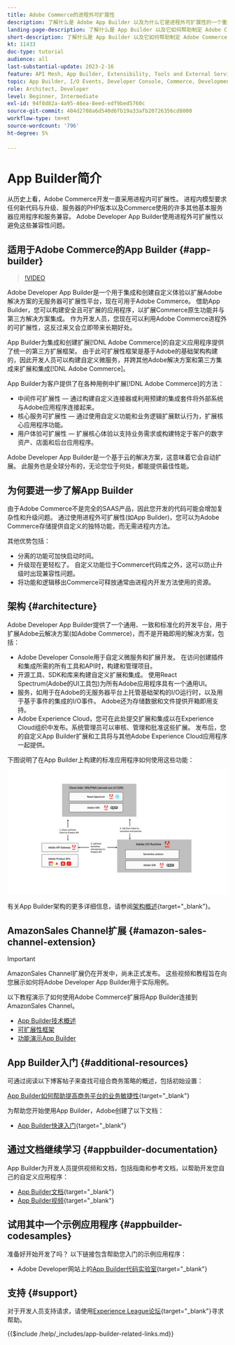 ```yaml
---
title: Adobe Commerce的进程外可扩展性
description: 了解什么是 Adobe App Builder 以及为什么它是进程外可扩展性的一个重要方面。
landing-page-description: 了解什么是 App Builder 以及它如何帮助制定 Adobe Commerce 开发策略。
short-description: 了解什么是 App Builder 以及它如何帮助制定 Adobe Commerce 开发策略。
kt: 11433
doc-type: tutorial
audience: all
last-substantial-update: 2023-2-16
feature: API Mesh, App Builder, Extensibility, Tools and External Services, Backend Development
topic: App Builder, I/O Events, Developer Console, Commerce, Development, Integrations
role: Architect, Developer
level: Beginner, Intermediate
exl-id: 94f8d82a-4a95-46ea-8eed-edf9bed5760c
source-git-commit: 404d2708a6d540d6fb19a33afb20726356cd8000
workflow-type: tm+mt
source-wordcount: '796'
ht-degree: 5%

---
```


# App Builder简介

从历史上看，Adobe Commerce开发一直采用进程内可扩展性。 进程内模型要求任何新代码与升级、服务器的PHP版本以及Commerce使用的许多其他基本服务器应用程序和服务兼容。 Adobe Developer App Builder使用进程外可扩展性以避免这些兼容性问题。

## 适用于Adobe Commerce的App Builder {#app-builder}

>[!VIDEO](https://video.tv.adobe.com/v/3412839?quality=12&learn=on)

Adobe Developer App Builder是一个用于集成和创建自定义体验以扩展Adobe解决方案的无服务器可扩展性平台，现在可用于Adobe Commerce。 借助App Builder，您可以构建安全且可扩展的应用程序，以扩展Commerce原生功能并与第三方解决方案集成。 作为开发人员，您现在可以利用Adobe Commerce进程外的可扩展性，这反过来又会立即带来长期好处。

App Builder为集成和创建扩展[!DNL Adobe Commerce]的自定义应用程序提供了统一的第三方扩展框架。 由于此可扩展性框架是基于Adobe的基础架构构建的，因此开发人员可以构建自定义微服务，并跨其他Adobe解决方案和第三方集成来扩展和集成[!DNL Adobe Commerce]。

App Builder为客户提供了在各种用例中扩展[!DNL Adobe Commerce]的方法：

* 中间件可扩展性 — 通过构建自定义连接器或利用预建的集成套件将外部系统与Adobe应用程序连接起来。
* 核心服务可扩展性 — 通过使用自定义功能和业务逻辑扩展默认行为，扩展核心应用程序功能。
* 用户体验可扩展性 — 扩展核心体验以支持业务需求或构建特定于客户的数字资产、店面和后台应用程序。

Adobe Developer App Builder是一个基于云的解决方案，这意味着它会自动扩展。 此服务也是全球分布的，无论您位于何处，都能提供最佳性能。

## 为何要进一步了解App Builder

由于Adobe Commerce不是完全的SAAS产品，因此您开发的代码可能会增加复杂性和升级问题。 通过使用进程外可扩展性(如App Builder)，您可以为Adobe Commerce存储提供自定义的独特功能，而无需进程内方法。

其他优势包括：

* 分离的功能可加快启动时间。
* 升级现在更轻松了。 自定义功能位于Commerce代码库之外，这可以防止升级时出现兼容性问题。
* 将功能和逻辑移出Commerce可释放通常由进程内开发方法使用的资源。

## 架构 {#architecture}

Adobe Developer App Builder提供了一个通用、一致和标准化的开发平台，用于扩展Adobe云解决方案(如Adobe Commerce)，而不是开箱即用的解决方案，包括：

* Adobe Developer Console用于自定义微服务和扩展开发。 在访问创建插件和集成所需的所有工具和API时，构建和管理项目。
* 开源工具、SDK和库来构建自定义扩展和集成。 使用React Spectrum(Adobe的UI工具包)为所有Adobe应用程序具有一个通用UI。
* 服务，如用于在Adobe的无服务器平台上托管基础架构的I/O运行时，以及用于基于事件的集成的I/O事件。 Adobe还为存储数据和文件提供开箱即用支持。
* Adobe Experience Cloud，您可在此处提交扩展和集成以在Experience Cloud组织中发布。系统管理员可以审核、管理和批准这些扩展。 发布后，您的自定义App Builder扩展和工具将与其他Adobe Experience Cloud应用程序一起提供。

下图说明了在App Builder上构建的标准应用程序如何使用这些功能：

![架构](/help/assets/app-builder/app-builder-architecture.jpeg)

有关App Builder架构的更多详细信息，请参阅[架构概述](https://developer.adobe.com/app-builder/docs/guides/){target="_blank"}。

## AmazonSales Channel扩展 {#amazon-sales-channel-extension}

>[!IMPORTANT]
>
>AmazonSales Channel扩展仍在开发中，尚未正式发布。  这些视频和教程旨在向您展示如何将Adobe Developer App Builder用于实际用例。

以下教程演示了如何使用Adobe Commerce扩展将App Builder连接到AmazonSales Channel。

* [App Builder技术概述](../app-builder/app-builder-technical-overview.md)
* [可扩展性框架](../app-builder/extensibility-framework-commerce-eventing.md)
* [功能演示App Builder](../app-builder/app-builder-functional-demonstration.md)

## App Builder入门 {#additional-resources}

可通过阅读以下博客帖子来查找可组合商务策略的概述，包括初始设置：

[App Builder如何帮助提高商务平台的业务敏捷性](https://business.adobe.com/blog/how-to/how-app-builder-helps-you-implement-a-composable-commerce-strategy){target="_blank"}

为帮助您开始使用App Builder，Adobe创建了以下文档：

* [App Builder快速入门](https://developer.adobe.com/app-builder/docs/getting_started/){target="_blank"}

## 通过文档继续学习 {#appbuilder-documentation}

App Builder为开发人员提供视频和文档，包括指南和参考文档，以帮助开发您自己的自定义应用程序：

* [App Builder文档](https://developer.adobe.com/app-builder/docs/overview/){target="_blank"}
* [App Builder视频](https://www.youtube.com/playlist?list=PLcVEYUqU7VRfDij-Jbjyw8S8EzW073F_o){target="_blank"}

## 试用其中一个示例应用程序 {#appbuilder-codesamples}

准备好开始开发了吗？ 以下链接包含帮助您入门的示例应用程序：

* Adobe Developer网站上的[App Builder代码实验室](https://developer.adobe.com/app-builder/docs/resources/){target="_blank"}

## 支持 {#support}

对于开发人员支持请求，请使用[Experience League论坛](https://experienceleaguecommunities.adobe.com/t5/app-builder/ct-p/project-firefly){target="_blank"}寻求帮助。

{{$include /help/_includes/app-builder-related-links.md}}
